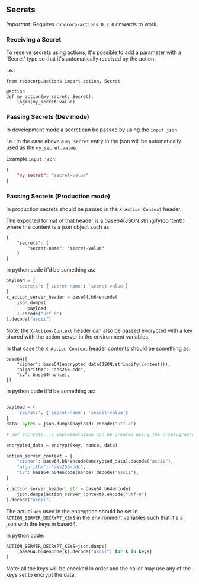 ## Secrets

*Important*: Requires `robocorp-actions 0.2.0` onwards to work.

### Receiving a Secret

To receive secrets using actions, it's possible to add a parameter with a 
'Secret' type so that it's automatically received by the action.

i.e.:

```
from robocorp.actions import action, Secret

@action
def my_action(my_secret: Secret):
    login(my_secret.value)
```

### Passing Secrets (Dev mode)

In development mode a secret can be passed by using the `input.json`

i.e.: in the case above a `my_secret` entry in the json will be automatically
used as the `my_secret.value`.

Example `input.json`:

```json
{
    "my_secret": "secret-value"
}
```

### Passing Secrets (Production mode)

In production secrets should be passed in the `X-Action-Context` header.

The expected format of that header is a base64(JSON.stringify(content))
where the content is a json object such as:

```
{
    "secrets": {
        "secret-name": "secret-value"
    }
}
```

In python code it'd be something as:

```python
payload = {
    'secrets': {'secret-name': 'secret-value'}
}
x_action_server_header = base64.b64encode(
    json.dumps(
        payload
    ).encode("utf-8")
).decode("ascii")
``` 

Note: the `X-Action-Context` header can also be passed encrypted with a
key shared with the action server in the environment variables.

In that case the `X-Action-Context` header contents should be something as:

```
base64({
    "cipher": base64(encrypted_data(JSON.stringify(content))),
    "algorithm": "aes256-cdc",
    "iv": base64(nonce),
})
```

In python code it'd be something as:

```python

payload = {
    'secrets': {'secret-name': 'secret-value'}
}
data: bytes = json.dumps(payload).encode("utf-8")

# def encrypt(...) implementation can be created using the cryptography library.

encrypted_data = encrypt(key, nonce, data)

action_server_context = {
    "cipher": base64.b64encode(encrypted_data).decode("ascii"),
    "algorithm": "aes256-cdc",
    "iv": base64.b64encode(nonce).decode("ascii"),
}

x_action_server_header: str = base64.b64encode(
    json.dumps(action_server_context).encode("utf-8")
).decode("ascii")
```

The actual `key` used in the encryption should be set in `ACTION_SERVER_DECRYPT_KEYS`
in the environment variables such that it's a json with the keys in base64.

In python code:

```python
ACTION_SERVER_DECRYPT_KEYS=json.dumps(
    [base64.b64encode(k).decode("ascii") for k in keys]
)
```

Note: all the keys will be checked in order and the caller may use any of the 
keys set to encrypt the data.